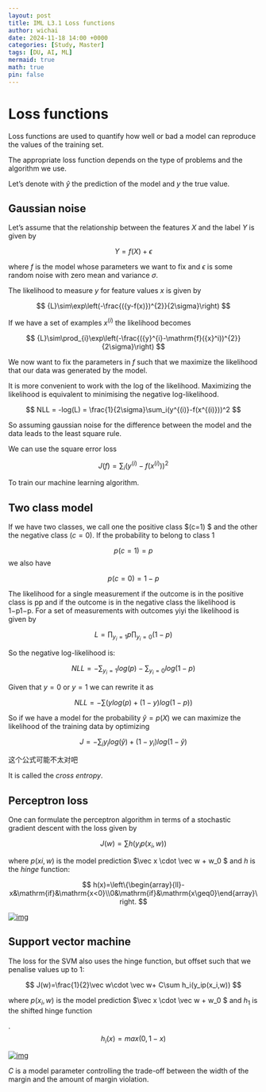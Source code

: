 ```yaml
---
layout: post
title: IML L3.1 Loss functions
author: wichai
date: 2024-11-18 14:00 +0000 
categories: [Study, Master]
tags: [DU, AI, ML]
mermaid: true
math: true
pin: false
---
```




# Loss functions

Loss functions are used to quantify how well or bad a model can reproduce the values of the training set.

The appropriate loss function depends on the type of problems and the algorithm we use.

Let’s denote with $\hat y$ the prediction of the model and $y$ the true value.

## Gaussian noise

Let’s assume that the relationship between the features $X$ and the label $Y$ is given by


$$
{Y=f(X)+\epsilon}
$$


where $f$ is the model whose parameters we want to fix and $\epsilon$ is some random noise with zero mean and variance $\sigma$.

The likelihood to measure $y$ for feature values $x$ is given by


$$
{L}\sim\exp\left(-\frac{({y-f(x)})^{2}}{2\sigma}\right)
$$


If we have a set of examples $x^{(i)}$ the likelihood becomes


$$
{L}\sim\prod_{i}\exp\left(-\frac{({y}^{i}-\mathrm{f}({x}^i))^{2}}{2\sigma}\right)
$$


We now want to fix the parameters in $f$ such that we maximize the likelihood that our data was generated by the model.

It is more convenient to work with the log of the likelihood. Maximizing the likelihood is equivalent to minimising the negative log-likelihood.


$$
NLL = -log(L) = \frac{1}{2\sigma}\sum_i(y^{(i)}-f(x^{(i)}))^2
$$


So assuming gaussian noise for the difference between the model and the data leads to the least square rule.

We can use the square error loss


$$
J(f)=\sum_i(y^{(i)}-f(x^{(i)}))^2
$$


To train our machine learning algorithm.



## Two class model

If we have two classes, we call one the positive class $(c=1) $  and the other the negative class $(c=0).$ If the probability to belong to class 1


$$
p(c=1)=p
$$
we also have


$$
p(c=0)=1-p
$$


The likelihood for a single measurement if the outcome is in the positive class is pp and if the outcome is in the negative class the likelihood is 1−p1−p. For a set of measurements with outcomes yiyi the likelihood is given by


$$
L=\prod_{y_i=1}p\prod_{y_i=0}(1-p)
$$


So the negative log-likelihood is:


$$
NLL=-\sum_{y_i=1}log(p)-\sum_{y_i=0}log(1-p)
$$


Given that $y=0$ or $y=1$ we can rewrite it as


$$
NLL=-\sum (y log(p)+(1-y)log(1-p))
$$


So if we have a model for the probability $\hat y = p(X)$ we can maximize the likelihood of the training data by optimizing


$$
J = -\sum_i y_ilog(\hat y)+(1-y_i)log(1-\hat y)
$$


这个公式可能不太对吧

It is called the *cross entropy*.

## Perceptron loss

One can formulate the perceptron algorithm in terms of a stochastic gradient descent with the loss given by


$$
J(w)=\sum h(y_ip(x_i,w))
$$


where $p(xi,w)$ is the model prediction $\vec x \cdot \vec w + w_0 $ and $h$ is the *hinge* function:


$$
h(x)=\left\{\begin{array}{ll}-x&\mathrm{if}&\mathrm{x<0}\\0&\mathrm{if}&\mathrm{x\geq0}\end{array}\right.
$$


[![img](https://miscada-ml-2324.notes.dmaitre.phyip3.dur.ac.uk/assets/lecture-3/loss-functions-continued_files/hinge_0.png)](https://miscada-ml-2324.notes.dmaitre.phyip3.dur.ac.uk/assets/lecture-3/loss-functions-continued_files/hinge_0.png)

## Support vector machine

The loss for the SVM also uses the hinge function, but offset such that we penalise values up to 1:


$$
J(w)=\frac{1}{2}\vec w\cdot \vec w+ C\sum h_i(y_ip(x_i,w))
$$


where $p(x_i,w)$ is the model prediction $\vec x \cdot \vec w + w_0 $ and $h_1$ is the shifted hinge function

.
$$
h_i(x) = max(0,1-x)
$$


[![img](https://miscada-ml-2324.notes.dmaitre.phyip3.dur.ac.uk/assets/lecture-3/loss-functions-continued_files/SVM_hinge.png)](https://miscada-ml-2324.notes.dmaitre.phyip3.dur.ac.uk/assets/lecture-3/loss-functions-continued_files/SVM_hinge.png)

$C$ is a model parameter controlling the trade-off between the width of the margin and the amount of margin violation.